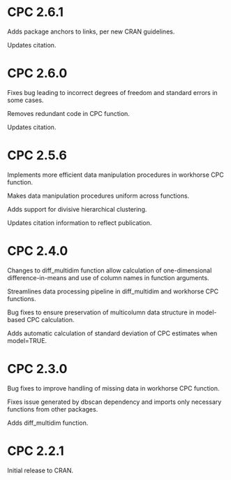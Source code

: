 # CPC 2.6.1

Adds package anchors to links, per new CRAN guidelines.

Updates citation.

# CPC 2.6.0

Fixes bug leading to incorrect degrees of freedom and standard errors in some cases.

Removes redundant code in CPC function.

Updates citation.

# CPC 2.5.6

Implements more efficient data manipulation procedures in workhorse CPC function.

Makes data manipulation procedures uniform across functions.

Adds support for divisive hierarchical clustering.

Updates citation information to reflect publication.

# CPC 2.4.0

Changes to diff_multidim function allow calculation of one-dimensional difference-in-means and use of column names in function arguments.

Streamlines data processing pipeline in diff_multidim and workhorse CPC functions.

Bug fixes to ensure preservation of multicolumn data structure in model-based CPC calculation.

Adds automatic calculation of standard deviation of CPC estimates when model=TRUE.

# CPC 2.3.0

Bug fixes to improve handling of missing data in workhorse CPC function.

Fixes issue generated by dbscan dependency and imports only necessary functions from other packages.

Adds diff_multidim function.

# CPC 2.2.1

Initial release to CRAN.
